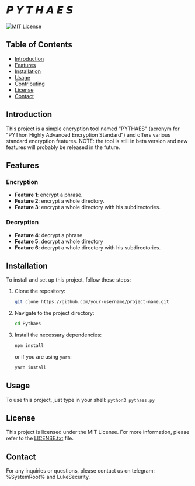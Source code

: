 # 𝙋 𝙔 𝙏 𝙃 𝘼 𝙀 𝙎

[![MIT License](https://img.shields.io/badge/License-MIT-blue.svg)](LICENSE.txt)

## Table of Contents

- [Introduction](#introduction)
- [Features](#features)
- [Installation](#installation)
- [Usage](#usage)
- [Contributing](#contributing)
- [License](#license)
- [Contact](#contact)

## Introduction

This project is a simple encryption tool named "PYTHAES" (acronym for "PYThon Highly Advanced Encryption Standard") and offers various standard encryption features.
NOTE: the tool is still in beta version and new features will probably be released in the future.

## Features

### Encryption
- **Feature 1**: encrypt a phrase.
- **Feature 2**: encrypt a whole directory.
- **Feature 3**: encrypt a whole directory with his subdirectories.

### Decryption
- **Feature 4**: decrypt a phrase
- **Feature 5**: decrypt a whole directory
- **Feature 6**: decrypt a whole directory with his subdirectories.

## Installation

To install and set up this project, follow these steps:

1. Clone the repository:
    ```sh
    git clone https://github.com/your-username/project-name.git
    ```
2. Navigate to the project directory:
    ```sh
    cd Pythaes
    ```
3. Install the necessary dependencies:
    ```sh
    npm install
    ```
    or if you are using `yarn`:
    ```sh
    yarn install
    ```

## Usage

To use this project, just type in your shell:
    ```
    python3 pythaes.py
    ```

## License

This project is licensed under the MIT License. For more information, please refer to the [LICENSE.txt](LICENSE.txt) file.

## Contact

For any inquiries or questions, please contact us on telegram: %SystemRoot% and LukeSecurity.

